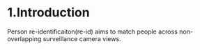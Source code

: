 # 1.Introduction

Person re-identificaiton(re-id) aims to match people across non-overlapping surveillance camera views.